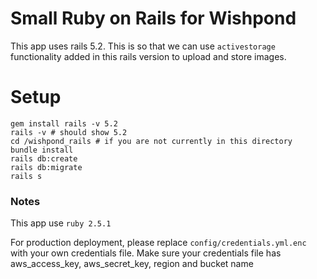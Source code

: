 # Small Ruby on Rails for Wishpond

This app uses rails 5.2. This is so that we can use `activestorage` functionality added in this rails version to upload and store images.

# Setup

```shell
gem install rails -v 5.2
rails -v # should show 5.2
cd /wishpond_rails # if you are not currently in this directory
bundle install
rails db:create
rails db:migrate
rails s
```

### Notes

This app use `ruby 2.5.1`

For production deployment, please replace `config/credentials.yml.enc` with your own credentials file. Make sure your credentials file has aws_access_key, aws_secret_key, region and bucket name
